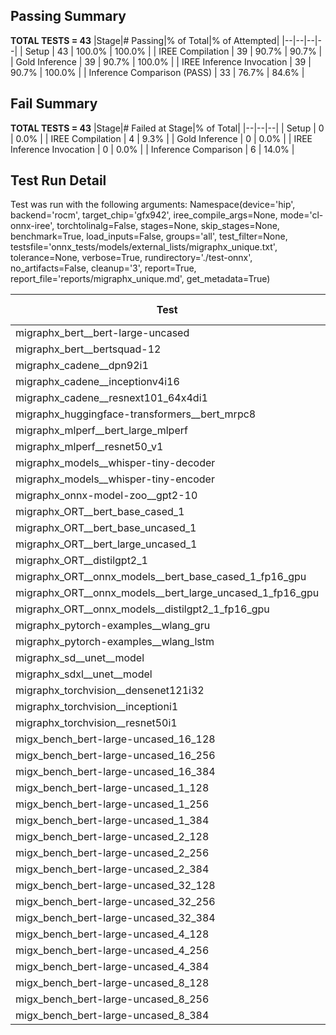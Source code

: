 ## Passing Summary

**TOTAL TESTS = 43**
|Stage|# Passing|% of Total|% of Attempted|
|--|--|--|--|
| Setup | 43 | 100.0% | 100.0% |
| IREE Compilation | 39 | 90.7% | 90.7% |
| Gold Inference | 39 | 90.7% | 100.0% |
| IREE Inference Invocation | 39 | 90.7% | 100.0% |
| Inference Comparison (PASS) | 33 | 76.7% | 84.6% |
## Fail Summary

**TOTAL TESTS = 43**
|Stage|# Failed at Stage|% of Total|
|--|--|--|
| Setup | 0 | 0.0% |
| IREE Compilation | 4 | 9.3% |
| Gold Inference | 0 | 0.0% |
| IREE Inference Invocation | 0 | 0.0% |
| Inference Comparison | 6 | 14.0% |
## Test Run Detail
Test was run with the following arguments:
Namespace(device='hip', backend='rocm', target_chip='gfx942', iree_compile_args=None, mode='cl-onnx-iree', torchtolinalg=False, stages=None, skip_stages=None, benchmark=True, load_inputs=False, groups='all', test_filter=None, testsfile='onnx_tests/models/external_lists/migraphx_unique.txt', tolerance=None, verbose=True, rundirectory='./test-onnx', no_artifacts=False, cleanup='3', report=True, report_file='reports/migraphx_unique.md', get_metadata=True)

| Test | Exit Status | Mean Benchmark Time (ms) | Notes |
|--|--|--|--|
| migraphx_bert__bert-large-uncased | PASS | 19.121019342738027 | |
| migraphx_bert__bertsquad-12 | compilation | None | |
| migraphx_cadene__dpn92i1 | PASS | 3.8426714666137425 | |
| migraphx_cadene__inceptionv4i16 | PASS | 27.278913049182545 | |
| migraphx_cadene__resnext101_64x4di1 | PASS | 4.473887933042384 | |
| migraphx_huggingface-transformers__bert_mrpc8 | PASS | 7.2259921081770235 | |
| migraphx_mlperf__bert_large_mlperf | Numerics | 27.235508026280556 | |
| migraphx_mlperf__resnet50_v1 | Numerics | 14.521932905747393 | |
| migraphx_models__whisper-tiny-decoder | PASS | 41.43293749075384 | |
| migraphx_models__whisper-tiny-encoder | Numerics | 130.8484711975325 | |
| migraphx_onnx-model-zoo__gpt2-10 | compilation | None | |
| migraphx_ORT__bert_base_cased_1 | PASS | 117.45712655829266 | |
| migraphx_ORT__bert_base_uncased_1 | PASS | 120.40542755372978 | |
| migraphx_ORT__bert_large_uncased_1 | PASS | 522.3588890221436 | |
| migraphx_ORT__distilgpt2_1 | PASS | 69.49677290491914 | |
| migraphx_ORT__onnx_models__bert_base_cased_1_fp16_gpu | Numerics | 63.970892452881806 | |
| migraphx_ORT__onnx_models__bert_large_uncased_1_fp16_gpu | Numerics | 312.2709288242428 | |
| migraphx_ORT__onnx_models__distilgpt2_1_fp16_gpu | Numerics | 35.33017281927945 | |
| migraphx_pytorch-examples__wlang_gru | PASS | 18.998259722947193 | |
| migraphx_pytorch-examples__wlang_lstm | PASS | 8.937093439926832 | |
| migraphx_sd__unet__model | import_model | None | |
| migraphx_sdxl__unet__model | import_model | None | |
| migraphx_torchvision__densenet121i32 | PASS | 17.778409675060193 | |
| migraphx_torchvision__inceptioni1 | PASS | 4.368612608033772 | |
| migraphx_torchvision__resnet50i1 | PASS | 3.188039200262777 | |
| migx_bench_bert-large-uncased_16_128 | PASS | 27.8643431852106 | |
| migx_bench_bert-large-uncased_16_256 | PASS | 40.29536642796032 | |
| migx_bench_bert-large-uncased_16_384 | PASS | 59.521690638373705 | |
| migx_bench_bert-large-uncased_1_128 | PASS | 12.194617930398293 | |
| migx_bench_bert-large-uncased_1_256 | PASS | 12.412417952171445 | |
| migx_bench_bert-large-uncased_1_384 | PASS | 19.40834244901669 | |
| migx_bench_bert-large-uncased_2_128 | PASS | 12.476169251125869 | |
| migx_bench_bert-large-uncased_2_256 | PASS | 19.29659811112624 | |
| migx_bench_bert-large-uncased_2_384 | PASS | 20.379411796217457 | |
| migx_bench_bert-large-uncased_32_128 | PASS | 38.79568572544182 | |
| migx_bench_bert-large-uncased_32_256 | PASS | 75.76408733169686 | |
| migx_bench_bert-large-uncased_32_384 | PASS | 118.81005310957941 | |
| migx_bench_bert-large-uncased_4_128 | PASS | 19.484811611484336 | |
| migx_bench_bert-large-uncased_4_256 | PASS | 21.016661076881814 | |
| migx_bench_bert-large-uncased_4_384 | PASS | 24.599788940629395 | |
| migx_bench_bert-large-uncased_8_128 | PASS | 20.979005773494695 | |
| migx_bench_bert-large-uncased_8_256 | PASS | 28.55391019916472 | |
| migx_bench_bert-large-uncased_8_384 | PASS | 35.79107285283195 | |
